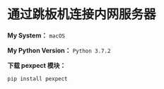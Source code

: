 # 通过跳板机连接内网服务器

**My System：** `macOS`

**My Python Version：** `Python 3.7.2`

**下载 pexpect 模块：**

`pip install pexpect`